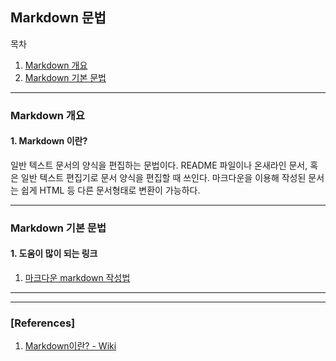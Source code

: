 ## Markdown 문법

목차

1. [Markdown 개요](#markdown_개요)
1. [Markdown 기본 문법](#markdown_기본_문법)

* * *
### Markdown 개요

#### 1. Markdown 이란?

일반 텍스트 문서의 양식을 편집하는 문법이다. README 파일이나 온새라인 문서, 혹은 일반 텍스트 편집기로 문서 양식을 편집할 때 쓰인다. 마크다운을 이용해 작성된 문서는 쉽게 HTML 등 다른 문서형태로 변환이 가능하다.

* * *

### Markdown 기본 문법

#### 1. 도움이 많이 되는 링크
1. [마크다운 markdown 작성법 ](https://gist.github.com/ihoneymon/652be052a0727ad59601)

* * *


* * *

### [References]
1. [Markdown이란? - Wiki](https://ko.wikipedia.org/wiki/%EB%A7%88%ED%81%AC%EB%8B%A4%EC%9A%B4)
